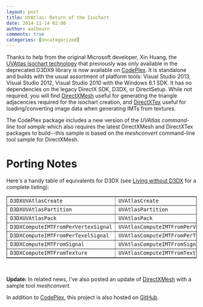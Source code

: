 ```yaml
---
layout: post
title: UVAtlas: Return of the Isochart
date: 2014-11-14 02:00
author: walbourn
comments: true
categories: [Uncategorized]
---
```

<p>Thanks to help from the original Microsoft developer, Xin Huang, the <a href="http://msdn.microsoft.com/en-us/library/windows/desktop/bb206321.aspx">UVAtlas isochart technology</a> that previously was only available in the deprecated D3DX9 library is now available on <a href="http://go.microsoft.com/fwlink/?LinkID=512686">CodePlex</a>. It is standalone and builds with the usual assortment of platform tools: Visual Studio 2013, Visual Studio 2012, Visual Studio 2010 with the Windows 8.1 SDK. It has no dependencies on the legacy DirectX SDK, D3DX, or DirectSetup. While not required, you will find <a href="http://blogs.msdn.com/b/chuckw/archive/2014/06/27/directxmesh.aspx">DirectXMesh</a> useful for generating the triangle adjacencies required for the isochart creation, and <a href="http://blogs.msdn.com/b/chuckw/archive/2011/10/28/directxtex.aspx">DirectXTex</a> useful for loading/converting image data when generating IMTs from textures.</p>
<p>The CodePlex package includes a new version of the <em>UVAtlas command-line tool sample</em> which also requires the latest DirectXMesh and DirectXTex packages to build--this sample is based on the <em>meshconvert </em>command-line tool sample for DirectXMesh.</p>
<h1>Porting Notes</h1>
<p>Here's a handy table of equivalents for D3DX (see <a href="http://blogs.msdn.com/b/chuckw/archive/2013/08/21/living-without-d3dx.aspx">Living without D3DX</a> for a complete listing):</p>
<table border="1">
<tbody>
<tr>
<td><code>D3DXUVAtlasCreate</code></td>
<td><code>UVAtlasCreate</code></td>
</tr>
<tr>
<td><code>D3DXUVAtlasPartition</code></td>
<td><code>UVAtlasPartition</code></td>
</tr>
<tr>
<td><code>D3DXUVAtlasPack</code></td>
<td><code>UVAtlasPack</code></td>
</tr>
<tr>
<td><code>D3DXComputeIMTFromPerVertexSignal</code></td>
<td><code>UVAtlasComputeIMTFromPerVertexSignal</code></td>
</tr>
<tr>
<td><code>D3DXComputeIMTFromPerTexelSignal</code></td>
<td><code>UVAtlasComputeIMTFromPerTexelSignal</code></td>
</tr>
<tr>
<td><code>D3DXComputeIMTFromSignal </code></td>
<td><code>UVAtlasComputeIMTFromSignal</code></td>
</tr>
<tr>
<td><code>D3DXComputeIMTFromTexture </code></td>
<td><code>UVAtlasComputeIMTFromTexture</code></td>
</tr>
</tbody>
</table>
<p>&nbsp;</p>
<p><strong>Update: </strong>In related news, I&rsquo;ve also posted an update of <a href="http://go.microsoft.com/fwlink/?LinkID=324981">DirectXMesh</a> with a sample tool <em>meshconvert</em>.</p>
<p>In addition to <a href="https://uvatlas.codeplex.com/">CodePlex</a>, this project is also hosted on <a href="https://github.com/Microsoft/UVAtlas">GitHub</a>.</p>

